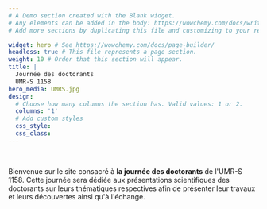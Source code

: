 ```yaml
---
# A Demo section created with the Blank widget.
# Any elements can be added in the body: https://wowchemy.com/docs/writing-markdown-latex/
# Add more sections by duplicating this file and customizing to your requirements.

widget: hero # See https://wowchemy.com/docs/page-builder/
headless: true # This file represents a page section.
weight: 10 # Order that this section will appear.
title: |
  Journée des doctorants   
  UMR-S 1158
hero_media: UMRS.jpg
design:
  # Choose how many columns the section has. Valid values: 1 or 2.
  columns: '1'
  # Add custom styles
  css_style:
  css_class:
---
```


<br>

Bienvenue sur le site consacré à **la journée des doctorants** de l'UMR-S 1158. Cette journée sera dédiée aux présentations scientifiques des doctorants sur leurs thématiques respectives afin de présenter leur travaux et leurs découvertes ainsi qu'à l'échange. 
